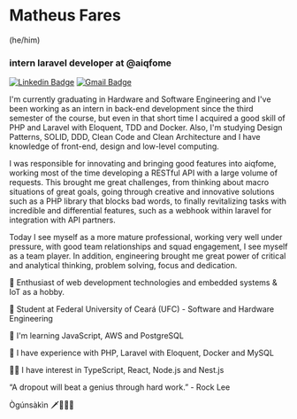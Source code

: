 # Matheus Fares 
(he/him)
### intern laravel developer at @aiqfome
 
[![Linkedin Badge](https://img.shields.io/badge/-Matheus%20Fares-7b1fa2?style=flat-square&logo=Linkedin&logoColor=white&link=https://www.linkedin.com/in/matheusfares/)](https://www.linkedin.com/in/matheusfares/) 
[![Gmail Badge](https://img.shields.io/badge/-matheusfares@alu.ufc.br-7b1fa2?style=flat-square&logo=Gmail&logoColor=white&link=mailto:matheusfares@alu.ufc.b)](mailto:matheusfares@alu.ufc.br)

I'm currently graduating in Hardware and Software Engineering  and I've been working as an intern in back-end development since the third semester of the course, but even in that short time I acquired a good skill of PHP and Laravel with Eloquent, TDD and Docker. Also, I'm studying Design Patterns, SOLID, DDD, Clean Code and Clean Architecture and I have knowledge of front-end, design and low-level computing.

I was responsible for innovating and bringing good features into aiqfome, working most of the time developing a RESTful API with a large volume of requests. This brought me great challenges, from thinking about macro situations of great goals, going through creative and innovative solutions such as a PHP library that blocks bad words, to finally revitalizing tasks with incredible and differential features, such as a webhook within laravel for integration with API partners.

Today I see myself as a more mature professional, working very well under pressure, with good team relationships and squad engagement, I see myself as a team player. In addition, engineering brought me great power of critical and analytical thinking, problem solving, focus and dedication.

🔭 Enthusiast of web development technologies and embedded systems & IoT as a hobby.

🏢 Student at Federal University of Ceará (UFC) - Software and Hardware Engineering
  
🌱 I'm learning JavaScript, AWS and PostgreSQL
  
🌳 I have experience with PHP, Laravel with Eloquent, Docker and MySQL

🐱‍👓 I have interest in TypeScript, React, Node.js and Nest.js

“A dropout will beat a genius through hard work.” - Rock Lee

Ògúnsàkìn 🗡️🐕‍🦺🍃
